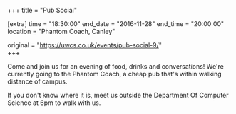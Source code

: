 +++
title = "Pub Social"

[extra]
time = "18:30:00"
end_date = "2016-11-28"
end_time = "20:00:00"
location = "Phantom Coach, Canley"

original = "https://uwcs.co.uk/events/pub-social-9/"    
+++

Come and join us for an evening of food, drinks and conversations\! We're currently going to the Phantom Coach, a cheap pub that's within walking distance of campus.

If you don't know where it is, meet us outside the Department Of Computer Science at 6pm to walk with us.


